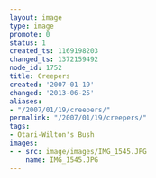 ```yaml
---
layout: image
type: image
promote: 0
status: 1
created_ts: 1169198203
changed_ts: 1372159492
node_id: 1752
title: Creepers
created: '2007-01-19'
changed: '2013-06-25'
aliases:
- "/2007/01/19/creepers/"
permalink: "/2007/01/19/creepers/"
tags:
- Otari-Wilton's Bush
images:
- - src: image/images/IMG_1545.JPG
    name: IMG_1545.JPG
---
```


